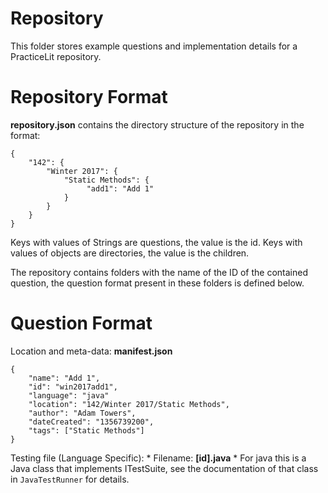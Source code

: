 # Repository

This folder stores example questions and implementation details for a PracticeLit repository.

# Repository Format
**repository.json** contains the directory structure of the repository in the format:

    {
        "142": {
            "Winter 2017": {
                "Static Methods": {
                     "add1": "Add 1"
                }
            }
        }
    }

Keys with values of Strings are questions, the value is the id.
Keys with values of objects are directories, the value is the children.

The repository contains folders with the name of the ID of the contained question, the question format present in these folders is defined below.

# Question Format
Location and meta-data: **manifest.json**

    {
        "name": "Add 1",
        "id": "win2017add1",
        "language": "java"
        "location": "142/Winter 2017/Static Methods",
        "author": "Adam Towers",
        "dateCreated": "1356739200",
        "tags": ["Static Methods"]
    }


Testing file (Language Specific):
    * Filename: **[id].java**
    * For java this is a Java class that implements ITestSuite, see the documentation of that class in `JavaTestRunner` for details.